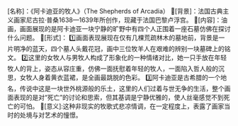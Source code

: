 [名称]：《阿卡迪亚的牧人》（The Shepherds of Arcadia）
🌟[背景]：法国古典主义画家尼古拉·普桑1638—1639年所创作，现藏于法国巴黎卢浮宫。
🌟[内容]：油画，画面展现的是阿卡迪亚一块宁静的旷野中有四个人正围着一座石墓仿佛在探讨什么问题。
🌟[形式]：
1️⃣画面表现展现在仅有几棵荒疏林木的墓地前，背景是一片明净的蓝天，四个墓人头戴花冠，画中三位牧羊人在艰难的辨别一块墓碑上的铭文。
2️⃣这里的女牧人与男牧人构成了形象化的一种情绪对比，她一只手放在年轻牧人的背上，姿态从容庄重，仿佛一面抚慰着年轻的牧人，一面陷入哲人般的沉思，女牧人身着黄衣蓝裙，是全画最跳脱的色彩。
3️⃣阿卡迪亚是古希腊的一个地名，传说中这是一块世外桃源般的乐土，这里的人们过着与世无争的生活，整个画面表现的是对“死亡”的讨论和思索，但其基调是宁静优雅的，使人丝毫感觉不到死亡的可怕。
🌟[意义]:这种非现实的牧歌式悲凉情调，在一定程度上，表露了画家当时的处境与对艺术的憧憬。
